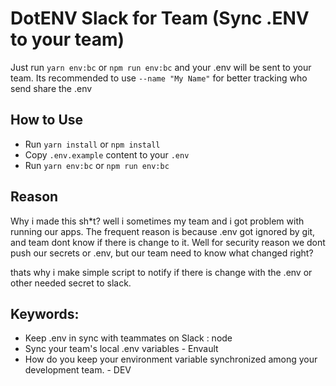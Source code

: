 # DotENV Slack for Team (Sync .ENV to your team)
Just run `yarn env:bc` or `npm run env:bc` and your .env will be sent to your team. 
Its recommended to use `--name "My Name"` for better tracking who send share the .env

## How to Use
- Run `yarn install` or `npm install`
- Copy `.env.example` content to your `.env`
- Run `yarn env:bc` or `npm run env:bc`

## Reason
Why i made this sh*t? well i sometimes my team and i got problem with running our apps. The frequent reason is because .env got ignored by git, and team dont know if there is change to it.
Well for security reason we dont push our secrets or .env,
but our team need to know what changed right?

thats why i make simple script to notify if there is change with the .env or other needed secret to slack.

## Keywords:
- Keep .env in sync with teammates on Slack : node
- Sync your team's local .env variables - Envault
- How do you keep your environment variable synchronized among your development team. - DEV